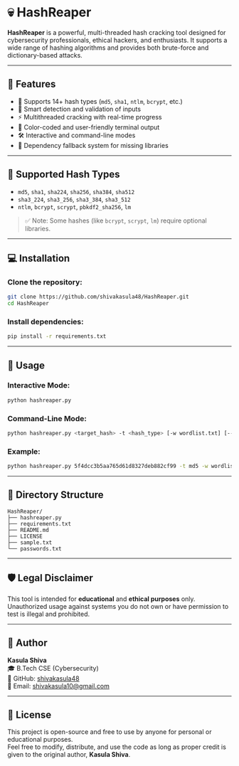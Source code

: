 # 💀 HashReaper

**HashReaper** is a powerful, multi-threaded hash cracking tool designed for cybersecurity professionals, ethical hackers, and enthusiasts. It supports a wide range of hashing algorithms and provides both brute-force and dictionary-based attacks.

---

## 🚀 Features

- 🔐 Supports 14+ hash types (`md5`, `sha1`, `ntlm`, `bcrypt`, etc.)
- 🧠 Smart detection and validation of inputs
- ⚡ Multithreaded cracking with real-time progress
- 🎨 Color-coded and user-friendly terminal output
- 🛠️ Interactive and command-line modes
- 🧩 Dependency fallback system for missing libraries

---

## 🧬 Supported Hash Types

- `md5`, `sha1`, `sha224`, `sha256`, `sha384`, `sha512`
- `sha3_224`, `sha3_256`, `sha3_384`, `sha3_512`
- `ntlm`, `bcrypt`, `scrypt`, `pbkdf2_sha256`, `lm`

> ✅ Note: Some hashes (like `bcrypt`, `scrypt`, `lm`) require optional libraries.

---

## 💻 Installation

### Clone the repository:
```bash
git clone https://github.com/shivakasula48/HashReaper.git
cd HashReaper


```
### Install dependencies:

```bash
pip install -r requirements.txt
```
---
## 🔧 Usage

### Interactive Mode:
```bash
python hashreaper.py
```
### Command-Line Mode:
```bash
python hashreaper.py <target_hash> -t <hash_type> [-w wordlist.txt] [--min 1 --max 6] [-c charset] [--threads 4]
```
### Example:
```bash
python hashreaper.py 5f4dcc3b5aa765d61d8327deb882cf99 -t md5 -w wordlists/common.txt
```
---

## 📁 Directory Structure
```tree
HashReaper/
├── hashreaper.py
├── requirements.txt
├── README.md
├── LICENSE
├── sample.txt
└── passwords.txt
```
---

## 🛡️ Legal Disclaimer

This tool is intended for **educational** and **ethical purposes** only.
Unauthorized usage against systems you do not own or have permission to test is illegal and prohibited.

---

## 🙌 Author

**Kasula Shiva**  
🎓 B.Tech CSE (Cybersecurity)  
🔗 GitHub: [shivakasula48](https://github.com/shivakasula48)  
📧 Email: [shivakasula10@gmail.com](mailto:shivakasula10@gmail.com)

---

## 📜 License

This project is open-source and free to use by anyone for personal or educational purposes.  
Feel free to modify, distribute, and use the code as long as proper credit is given to the original author, **Kasula Shiva**.

